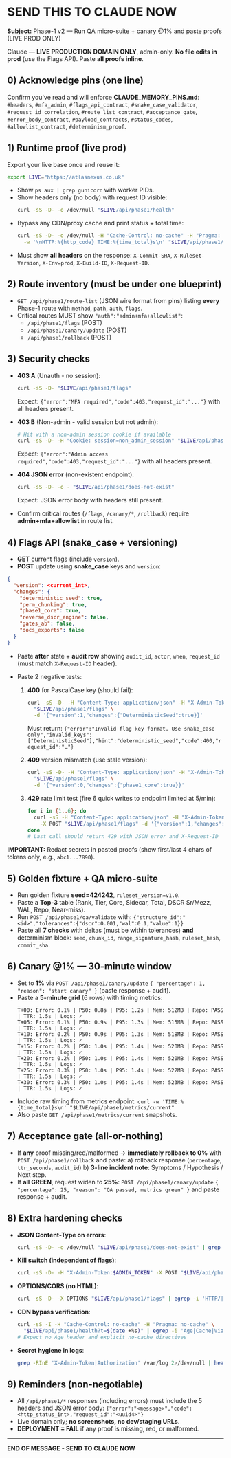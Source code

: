 # SEND THIS TO CLAUDE NOW

**Subject:** Phase-1 v2 — Run QA micro-suite + canary @1% and paste proofs (LIVE PROD ONLY)

Claude — **LIVE PRODUCTION DOMAIN ONLY**, admin-only. **No file edits in prod** (use the Flags API). Paste **all proofs inline**.

## 0) Acknowledge pins (one line)

Confirm you've read and will enforce **CLAUDE_MEMORY_PINS.md**: `#headers`, `#mfa_admin`, `#flags_api_contract`, `#snake_case_validator`, `#request_id_correlation`, `#route_list_contract`, `#acceptance_gate`, `#error_body_contract`, `#payload_contracts`, `#status_codes`, `#allowlist_contract`, `#determinism_proof`.

## 1) Runtime proof (live prod)

Export your live base once and reuse it:
```bash
export LIVE="https://atlasnexus.co.uk"
```

* Show `ps aux | grep gunicorn` with worker PIDs.
* Show headers only (no body) with request ID visible:
  ```bash
  curl -sS -D- -o /dev/null "$LIVE/api/phase1/health"
  ```
* Bypass any CDN/proxy cache and print status + total time:
  ```bash
  curl -sS -D- -o /dev/null -H "Cache-Control: no-cache" -H "Pragma: no-cache" \
    -w '\nHTTP:%{http_code} TIME:%{time_total}s\n' "$LIVE/api/phase1/health?t=$(date +%s)"
  ```
* Must show **all headers** on the response:
  `X-Commit-SHA`, `X-Ruleset-Version`, `X-Env=prod`, `X-Build-ID`, `X-Request-ID`.

## 2) Route inventory (must be under one blueprint)

* `GET /api/phase1/route-list` (JSON wire format from pins) listing **every** Phase-1 route with `method`, `path`, `auth`, `flags`.
* Critical routes MUST show `"auth":"admin+mfa+allowlist"`:
  - `/api/phase1/flags` (POST)
  - `/api/phase1/canary/update` (POST)
  - `/api/phase1/rollback` (POST)

## 3) Security checks

* **403 A** (Unauth - no session):
  ```bash
  curl -sS -D- "$LIVE/api/phase1/flags"
  ```
  Expect: `{"error":"MFA required","code":403,"request_id":"..."}` with all headers present.

* **403 B** (Non-admin - valid session but not admin):
  ```bash
  # Hit with a non-admin session cookie if available
  curl -sS -D- -H "Cookie: session=non_admin_session" "$LIVE/api/phase1/flags"
  ```
  Expect: `{"error":"Admin access required","code":403,"request_id":"..."}` with all headers present.

* **404 JSON error** (non-existent endpoint):
  ```bash
  curl -sS -D- -o - "$LIVE/api/phase1/does-not-exist"
  ```
  Expect: JSON error body with headers still present.

* Confirm critical routes (`/flags`, `/canary/*`, `/rollback`) require **admin+mfa+allowlist** in route list.

## 4) Flags API (snake_case + versioning)

* **GET** current flags (include `version`).
* **POST** update using **snake_case** keys and `version`:

```json
{
  "version": <current_int>,
  "changes": {
    "deterministic_seed": true,
    "perm_chunking": true,
    "phase1_core": true,
    "reverse_dscr_engine": false,
    "gates_ab": false,
    "docs_exports": false
  }
}
```

* Paste **after** state + **audit row** showing `audit_id`, `actor`, `when`, `request_id` (must match `X-Request-ID` header).
* Paste 2 negative tests:

  1. **400** for PascalCase key (should fail):
     ```bash
     curl -sS -D- -H "Content-Type: application/json" -H "X-Admin-Token:$ADMIN_TOKEN" -X POST \
       "$LIVE/api/phase1/flags" \
       -d '{"version":1,"changes":{"DeterministicSeed":true}}'
     ```
     Must return: `{"error":"Invalid flag key format. Use snake_case only","invalid_keys":["DeterministicSeed"],"hint":"deterministic_seed","code":400,"request_id":"…"}`

  2. **409** version mismatch (use stale version):
     ```bash
     curl -sS -D- -H "Content-Type: application/json" -H "X-Admin-Token:$ADMIN_TOKEN" -X POST \
       "$LIVE/api/phase1/flags" \
       -d '{"version":0,"changes":{"phase1_core":true}}'
     ```

  3. **429** rate limit test (fire 6 quick writes to endpoint limited at 5/min):
     ```bash
     for i in {1..6}; do
       curl -sS -H "Content-Type: application/json" -H "X-Admin-Token:$ADMIN_TOKEN" \
         -X POST "$LIVE/api/phase1/flags" -d '{"version":1,"changes":{"phase1_core":true}}' >/dev/null
     done
     # Last call should return 429 with JSON error and X-Request-ID
     ```

**IMPORTANT:** Redact secrets in pasted proofs (show first/last 4 chars of tokens only, e.g., `abc1...7890`).

## 5) Golden fixture + QA micro-suite

* Run golden fixture **seed=424242**, `ruleset_version=v1.0`.
* Paste a **Top-3** table (Rank, Tier, Core, Sidecar, Total, DSCR Sr/Mezz, WAL, Repo, Near-miss).
* Run `POST /api/phase1/qa/validate` with:
  `{"structure_id":"<id>","tolerances":{"dscr":0.001,"wal":0.1,"value":1}}`
* Paste all **7 checks** with deltas (must be within tolerances) **and** determinism block: `seed`, `chunk_id`, `range_signature_hash`, `ruleset_hash`, `commit_sha`.

## 6) Canary @1% — 30-minute window

* Set to **1%** via `POST /api/phase1/canary/update` `{ "percentage": 1, "reason": "start canary" }` (paste response + audit).
* Paste a **5-minute grid** (6 rows) with timing metrics:
  ```
  T+00: Error: 0.1% | P50: 0.8s | P95: 1.2s | Mem: 512MB | Repo: PASS | TTR: 1.5s | Logs: ✓
  T+05: Error: 0.1% | P50: 0.9s | P95: 1.3s | Mem: 515MB | Repo: PASS | TTR: 1.5s | Logs: ✓
  T+10: Error: 0.2% | P50: 0.9s | P95: 1.3s | Mem: 518MB | Repo: PASS | TTR: 1.5s | Logs: ✓
  T+15: Error: 0.2% | P50: 1.0s | P95: 1.4s | Mem: 520MB | Repo: PASS | TTR: 1.5s | Logs: ✓
  T+20: Error: 0.2% | P50: 1.0s | P95: 1.4s | Mem: 520MB | Repo: PASS | TTR: 1.5s | Logs: ✓
  T+25: Error: 0.3% | P50: 1.0s | P95: 1.4s | Mem: 522MB | Repo: PASS | TTR: 1.5s | Logs: ✓
  T+30: Error: 0.3% | P50: 1.0s | P95: 1.4s | Mem: 523MB | Repo: PASS | TTR: 1.5s | Logs: ✓
  ```
* Include raw timing from metrics endpoint: `curl -w 'TIME:%{time_total}s\n' "$LIVE/api/phase1/metrics/current"`
* Also paste `GET /api/phase1/metrics/current` snapshots.

## 7) Acceptance gate (all-or-nothing)

* If **any** proof missing/red/malformed → **immediately rollback to 0%** with `POST /api/phase1/rollback` and paste:
  a) rollback response (`percentage`, `ttr_seconds`, `audit_id`)
  b) **3-line incident note**: Symptoms / Hypothesis / Next step.
* If **all GREEN**, request widen to **25%**: `POST /api/phase1/canary/update` `{ "percentage": 25, "reason": "QA passed, metrics green" }` and paste response + audit.

## 8) Extra hardening checks

* **JSON Content-Type on errors**:
  ```bash
  curl -sS -D- -o /dev/null "$LIVE/api/phase1/does-not-exist" | grep -i 'Content-Type: application/json'
  ```

* **Kill switch (independent of flags)**:
  ```bash
  curl -sS -D- -H "X-Admin-Token:$ADMIN_TOKEN" -X POST "$LIVE/api/phase1/emergency/stop"
  ```

* **OPTIONS/CORS (no HTML)**:
  ```bash
  curl -sS -D- -X OPTIONS "$LIVE/api/phase1/flags" | egrep -i 'HTTP/|allow|access-control|content-type'
  ```

* **CDN bypass verification**:
  ```bash
  curl -sS -I -H "Cache-Control: no-cache" -H "Pragma: no-cache" \
    "$LIVE/api/phase1/health?t=$(date +%s)" | egrep -i 'Age|Cache|Via'
  # Expect no Age header and explicit no-cache directives
  ```

* **Secret hygiene in logs**:
  ```bash
  grep -RInE 'X-Admin-Token|Authorization' /var/log 2>/dev/null | head -1 || echo '[OK] no token leakage'
  ```

## 9) Reminders (non-negotiable)

* All `/api/phase1/*` responses (including errors) must include the 5 headers and JSON error body:
  `{"error":"<message>","code":<http_status_int>,"request_id":"<uuid4>"}`
* Live domain only; **no screenshots, no dev/staging URLs**.
* **DEPLOYMENT = FAIL** if any proof is missing, red, or malformed.

---

**END OF MESSAGE - SEND TO CLAUDE NOW**